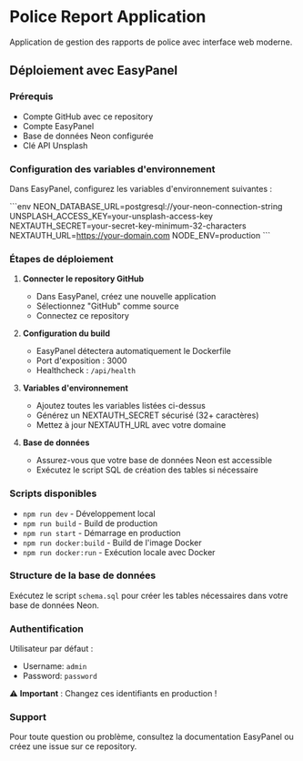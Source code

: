 # Police Report Application

Application de gestion des rapports de police avec interface web moderne.

## Déploiement avec EasyPanel

### Prérequis
- Compte GitHub avec ce repository
- Compte EasyPanel
- Base de données Neon configurée
- Clé API Unsplash

### Configuration des variables d'environnement

Dans EasyPanel, configurez les variables d'environnement suivantes :

\`\`\`env
NEON_DATABASE_URL=postgresql://your-neon-connection-string
UNSPLASH_ACCESS_KEY=your-unsplash-access-key
NEXTAUTH_SECRET=your-secret-key-minimum-32-characters
NEXTAUTH_URL=https://your-domain.com
NODE_ENV=production
\`\`\`

### Étapes de déploiement

1. **Connecter le repository GitHub**
   - Dans EasyPanel, créez une nouvelle application
   - Sélectionnez "GitHub" comme source
   - Connectez ce repository

2. **Configuration du build**
   - EasyPanel détectera automatiquement le Dockerfile
   - Port d'exposition : 3000
   - Healthcheck : `/api/health`

3. **Variables d'environnement**
   - Ajoutez toutes les variables listées ci-dessus
   - Générez un NEXTAUTH_SECRET sécurisé (32+ caractères)
   - Mettez à jour NEXTAUTH_URL avec votre domaine

4. **Base de données**
   - Assurez-vous que votre base de données Neon est accessible
   - Exécutez le script SQL de création des tables si nécessaire

### Scripts disponibles

- `npm run dev` - Développement local
- `npm run build` - Build de production
- `npm run start` - Démarrage en production
- `npm run docker:build` - Build de l'image Docker
- `npm run docker:run` - Exécution locale avec Docker

### Structure de la base de données

Exécutez le script `schema.sql` pour créer les tables nécessaires dans votre base de données Neon.

### Authentification

Utilisateur par défaut :
- Username: `admin`
- Password: `password`

⚠️ **Important** : Changez ces identifiants en production !

### Support

Pour toute question ou problème, consultez la documentation EasyPanel ou créez une issue sur ce repository.
